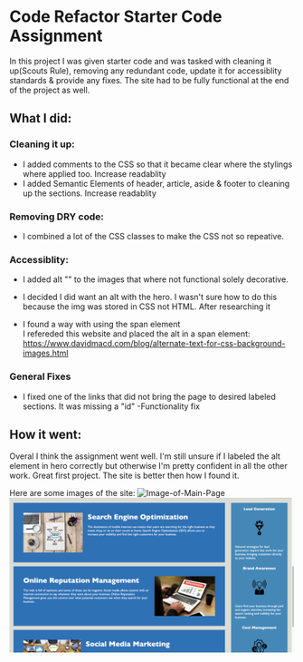 # Code Refactor Starter Code Assignment

In this project I was given starter code and was tasked with cleaning it up(Scouts Rule), removing any redundant code, update it for accessiblity standards & provide any fixes. The site had to be fully functional at the end of the project as well.

## What I did:

### Cleaning it up:

- I added comments to the CSS so that it became clear where the stylings where applied too.  Increase readablity
- I added Semantic Elements of header, article, aside & footer to cleaning up the sections.  Increase readablity

### Removing DRY code:

- I combined a lot of the CSS classes to make the CSS not so repeative.  

### Accessiblity:

- I added alt "" to the images that where not functional solely decorative.
- I decided I did want an alt with the hero.  I wasn't sure how to do this because the img was stored in CSS not HTML.  After researching it 

- I found a way with using the span element  
    I refereded this website and placed the alt in a span element: https://www.davidmacd.com/blog/alternate-text-for-css-background-images.html

### General Fixes 

- I fixed one of the links that did not bring the page to desired labeled sections.  It was missing a "id"  -Functionality fix

## How it went:

Overal I think the assignment went well.  I'm still unsure if I labeled the alt element in hero correctly but otherwise I'm pretty confident in all the other work.  Great first project.  The site is better then how I found it.  

Here are some images of the site:
![Image-of-Main-Page](./assets/images/Main-Page.png)
![Image-of-Content-Page](./assets/images/Content.png)
